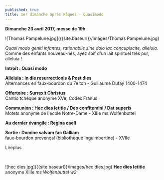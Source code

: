 ```yaml
---
published: true
title: Ier dimanche après Pâques - Quasimodo
---
```

**Dimanche 23 avril 2017, messe de 19h**

![Thomas Pampelune.jpg]({{site.baseurl}}/images/Thomas Pampelune.jpg)

*Quasi modo geniti infantes, rationabile sine dolo lac concupiscite, alleluia.*  
Comme des enfants nouveau-nés, ayez soif d'un lait spirituel très pur, alleluia !


**Introït : Quasi modo**

**Alleluia : In die resurrectionis & Post dies**  
Alternances en faux-bourdon du 7e ton - Guillaume Dufay 1400-1474

**Offertoire : Surrexit Christus**  
Cantio tchèque anonyme XVe, Codex Franus

**Communion : Hec dies letitie / Deo confitemini / Dat superis**  
Motets anonyme de l'école Notre-Dame - XIIIe ms.Wolfenbuttel

**Au dernier évangile : Regina caeli**  

**Sortie : Domine salvam fac Galliam**  
faux-bourdon provençal (bibliothèque Inguimbertine) - XVIIe


Lireplus

&nbsp;

![hec dies.jpg]({{site.baseurl}}/images/hec dies.jpg)
**Hec dies letitie** anonyme XIIIe *ms Wolfenbuttel w2*
